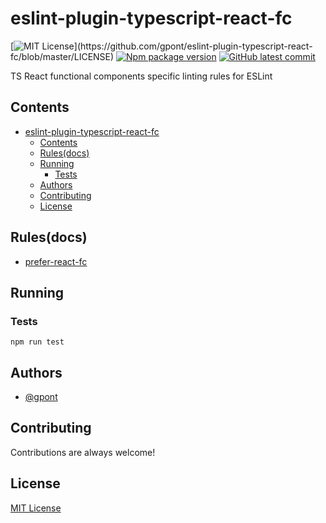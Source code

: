 # eslint-plugin-typescript-react-fc

[![MIT License](https://img.shields.io/apm/l/atomic-design-ui.svg?)](https://github.com/gpont/eslint-plugin-typescript-react-fc/blob/master/LICENSE)
[![Npm package version](https://badgen.net/npm/v/eslint-plugin-typescript-react-fc)](https://npmjs.com/package/eslint-plugin-typescript-react-fc)
[![GitHub latest commit](https://badgen.net/github/last-commit/gpont/eslint-plugin-typescript-react-fc/main)](https://github.com/gpont/eslint-plugin-typescript-react-fc/commit/)

TS React functional components specific linting rules for ESLint

## Contents

- [eslint-plugin-typescript-react-fc](#eslint-plugin-typescript-react-fc)
  - [Contents](#contents)
  - [Rules(docs)](#rulesdocs)
  - [Running](#running)
    - [Tests](#tests)
  - [Authors](#authors)
  - [Contributing](#contributing)
  - [License](#license)

## Rules(docs)

- [prefer-react-fc](./docs/rules/prefer-react-fc.md)

## Running

### Tests

```
npm run test
```

## Authors

- [@gpont](https://github.com/gpont)

## Contributing

Contributions are always welcome!

## License

[MIT License](./LICENSE)

